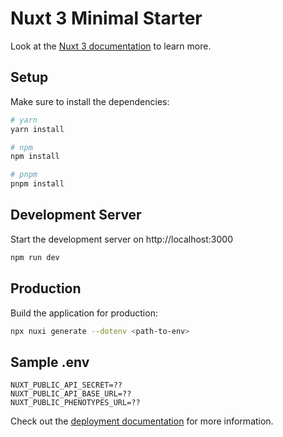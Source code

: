 # Nuxt 3 Minimal Starter

Look at the [Nuxt 3 documentation](https://nuxt.com/docs/getting-started/introduction) to learn more.

## Setup

Make sure to install the dependencies:

```bash
# yarn
yarn install

# npm
npm install

# pnpm
pnpm install
```

## Development Server

Start the development server on http://localhost:3000

```bash
npm run dev
```

## Production

Build the application for production:

```bash
npx nuxi generate --dotenv <path-to-env> 
```

## Sample .env
```
NUXT_PUBLIC_API_SECRET=??
NUXT_PUBLIC_API_BASE_URL=??
NUXT_PUBLIC_PHENOTYPES_URL=??
```

Check out the [deployment documentation](https://nuxt.com/docs/getting-started/deployment) for more information.
